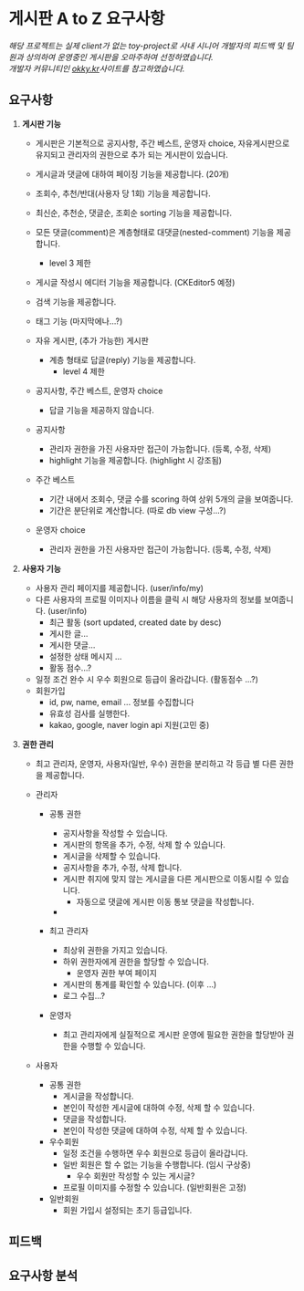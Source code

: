 # 게시판 A to Z 요구사항

_해당 프로젝트는 실제 client가 없는 toy-project로 사내 시니어 개발자의 피드백 및 팀원과 상의하여 운영중인 게시판을 오마주하여 선정하였습니다._  
_개발자 커뮤니티인 [okky.kr](https://okky.kr/)사이트를 참고하였습니다._

## 요구사항

1. **게시판 기능**

   - 게시판은 기본적으로 공지사항, 주간 베스트, 운영자 choice, 자유게시판으로 유지되고 관리자의 권한으로 추가 되는 게시판이 있습니다.
   - 게시글과 댓글에 대하여 페이징 기능을 제공합니다. (20개)
   - 조회수, 추천/반대(사용자 당 1회) 기능을 제공합니다.
   - 최신순, 추천순, 댓글순, 조회순 sorting 기능을 제공합니다.
   - 모든 댓글(comment)은 계층형태로 대댓글(nested-comment) 기능을 제공합니다.
     - level 3 제한
  
   - 게시글 작성시 에디터 기능을 제공합니다. (CKEditor5 예정)
   - 검색 기능을 제공합니다.
   
   - 태그 기능 (마지막에나...?)

   - 자유 게시판, (추가 가능한) 게시판
     - 계층 형태로 답글(reply) 기능을 제공합니다.
       - level 4 제한
   - 공지사항, 주간 베스트, 운영자 choice
     - 답글 기능을 제공하지 않습니다.
   - 공지사항
     - 관리자 권한을 가진 사용자만 접근이 가능합니다. (등록, 수정, 삭제)
     - highlight 기능을 제공합니다. (highlight 시 강조됨)
   - 주간 베스트
     - 기간 내에서 조회수, 댓글 수를 scoring 하여 상위 5개의 글을 보여줍니다.
     - 기간은 분단위로 계산합니다. (따로 db view 구성...?)
   - 운영자 choice
     - 관리자 권한을 가진 사용자만 접근이 가능합니다. (등록, 수정, 삭제)

2. **사용자 기능**

   - 사용자 관리 페이지를 제공합니다. (user/info/my)
   - 다른 사용자의 프로필 이미지나 이름을 클릭 시 해당 사용자의 정보를 보여줍니다. (user/info)
     - 최근 활동 (sort updated, created date by desc)
     - 게시한 글...
     - 게시한 댓글...
     - 설정한 상태 메시지 ...
     - 활동 점수...?
   - 일정 조건 완수 시 우수 회원으로 등급이 올라갑니다. (활동점수 ...?)
   - 회원가입
     - id, pw, name, email ... 정보를 수집합니다
     - 유효성 검사를 실행한다.
     - kakao, google, naver login api 지원(고민 중)

3. **권한 관리**

   - 최고 관리자, 운영자, 사용자(일반, 우수) 권한을 분리하고 각 등급 별 다른 권한을 제공합니다.
   - 관리자

     - 공통 권한

       - 공지사항을 작성할 수 있습니다.
       - 게시판의 항목을 추가, 수정, 삭제 할 수 있습니다.
       - 게시글을 삭제할 수 있습니다.
       - 공지사항을 추가, 수정, 삭제 합니다.
       - 게시판 취지에 맞지 않는 게시글을 다른 게시판으로 이동시킬 수 있습니다.
         - 자동으로 댓글에 게시판 이동 통보 댓글을 작성합니다.
       -

     - 최고 관리자

       - 최상위 권한을 가지고 있습니다.
       - 하위 권한자에게 권한을 할당할 수 있습니다.
         - 운영자 권한 부여 페이지
       - 게시판의 통계를 확인할 수 있습니다. (이후 ...)
       - 로그 수집...?

     - 운영자
       - 최고 관리자에게 실질적으로 게시판 운영에 필요한 권한을 할당받아 권한을 수행할 수 있습니다.

   - 사용자
     - 공통 권한
       - 게시글을 작성합니다.
       - 본인이 작성한 게시글에 대하여 수정, 삭제 할 수 있습니다.
       - 댓글을 작성합니다.
       - 본인이 작성한 댓글에 대하여 수정, 삭제 할 수 있습니다.
     - 우수회원
       - 일정 조건을 수행하면 우수 회원으로 등급이 올라갑니다.
       - 일반 회원은 할 수 없는 기능을 수행합니다. (임시 구상중)
         - 우수 회원만 작성할 수 있는 게시글?
       - 프로필 이미지를 수정할 수 있습니다. (일반회원은 고정)
     - 일반회원
       - 회원 가입시 설정되는 초기 등급입니다.

## 피드백

## 요구사항 분석



